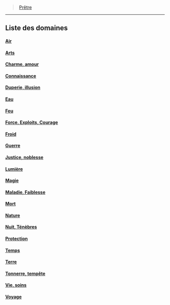 ﻿---
!GenericItem
Name: Liste des domaines
Id: cleric_priest_hd.md#liste-des-domaines
ParentLink: cleric_priest_hd.md#prêtre
ParentName: Prêtre
NameLevel: 2
Attributes: {}
AttributesDictionary: >+
  {}

---
> [Prêtre](hd_cleric_priest.md)

---

## Liste des domaines



#### [Air](hd_cleric_priest_air.md)



#### [Arts](hd_cleric_priest_arts.md)



#### [Charme, amour](hd_cleric_priest_charme_amour.md)



#### [Connaissance](hd_cleric_priest_connaissance.md)



#### [Duperie, illusion](hd_cleric_priest_duperie_illusion.md)



#### [Eau](hd_cleric_priest_eau.md)



#### [Feu](hd_cleric_priest_feu.md)



#### [Force, Exploits, Courage](hd_cleric_priest_force_exploits_courage.md)



#### [Froid](hd_cleric_priest_froid.md)



#### [Guerre](hd_cleric_priest_guerre.md)



#### [Justice, noblesse](hd_cleric_priest_justice_noblesse.md)



#### [Lumière](hd_cleric_priest_lumiere.md)



#### [Magie](hd_cleric_priest_magie.md)



#### [Maladie, Faiblesse](hd_cleric_priest_maladie_faiblesse.md)



#### [Mort](hd_cleric_priest_mort.md)



#### [Nature](hd_cleric_priest_nature.md)



#### [Nuit, Ténèbres](hd_cleric_priest_nuit_tenebres.md)



#### [Protection](hd_cleric_priest_protection.md)



#### [Temps](hd_cleric_priest_temps.md)



#### [Terre](hd_cleric_priest_terre.md)



#### [Tonnerre, tempête](hd_cleric_priest_tonnerre_tempete.md)



#### [Vie, soins](hd_cleric_priest_vie_soins.md)



#### [Voyage](hd_cleric_priest_voyage.md)

